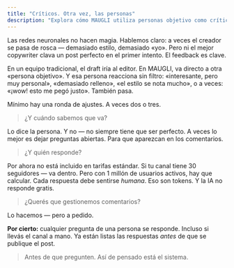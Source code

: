 ```yaml
---
title: "Críticos. Otra vez, las personas"
description: "Explora cómo MAUGLI utiliza personas objetivo como críticos para perfeccionar contenido mediante múltiples rondas de edición, garantizando engagement auténtico antes de publicar—con servicios opcionales de gestión de comentarios."
---
```

Las redes neuronales no hacen magia. Hablemos claro: a veces el creador se pasa de rosca — demasiado estilo, demasiado «yo». Pero ni el mejor copywriter clava un post perfecto en el primer intento. El feedback es clave.

En un equipo tradicional, el draft iría al editor. En MAUGLI, va directo a otra «persona objetivo». Y esa persona reacciona sin filtro: «interesante, pero muy personal», «demasiado relleno», «el estilo se nota mucho», o a veces: «¡wow! esto me pegó justo». También pasa.

Mínimo hay una ronda de ajustes. A veces dos o tres.

> ¿Y cuándo sabemos que va?

Lo dice la persona. Y no — no siempre tiene que ser perfecto. A veces lo mejor es dejar preguntas abiertas. Para que aparezcan en los comentarios.

> ¿Y quién responde?

Por ahora no está incluido en tarifas estándar. Si tu canal tiene 30 seguidores — va dentro. Pero con 1 millón de usuarios activos, hay que calcular. Cada respuesta debe sentirse *humana*. Eso son tokens. Y la IA no responde gratis.

> ¿Querés que gestionemos comentarios?

Lo hacemos — pero a pedido.

**Por cierto:** cualquier pregunta de una persona se responde. Incluso si llevás el canal a mano. Ya están listas las respuestas *antes* de que se publique el post.

> Antes de que pregunten. Así de pensado está el sistema.
